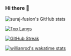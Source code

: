 ### Hi there 👋

<!--
**suraj-fusion/suraj-fusion** is a ✨ _special_ ✨ repository because its `README.md` (this file) appears on your GitHub profile.

Here are some ideas to get you started:

- 🔭 I’m currently working on ...
- 🌱 I’m currently learning ...
- 👯 I’m looking to collaborate on ...
- 🤔 I’m looking for help with ...
- 💬 Ask me about ...
- 📫 How to reach me: ...
- 😄 Pronouns: ...
- ⚡ Fun fact: ...
-->


![suraj-fusion's GitHub stats](https://github-readme-stats.vercel.app/api?username=suraj-fusion&show_icons=true&theme=calm)

[![Top Langs](https://github-readme-stats.vercel.app/api/top-langs/?username=suraj-fusion&layout=compact&theme=calm)](https://github.com/Shayan1503/suraj-fusion)

[![GitHub Streak](http://github-readme-streak-stats.herokuapp.com?user=suraj-fusion&theme=calm)](https://git.io/streak-stats)

[![willianrod's wakatime stats](https://github-readme-stats.vercel.app/api/wakatime?username=suraj-fusion&layout=compact&theme=calm)](https://github.com/suraj-fusion/suraj-fusion)
